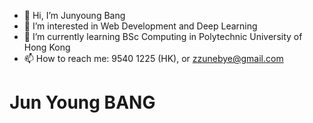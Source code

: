 - 👋 Hi, I’m Junyoung Bang
- 👀 I’m interested in Web Development and Deep Learning
- 🌱 I’m currently learning BSc Computing in Polytechnic University of Hong Kong
- 📫 How to reach me: 9540 1225 (HK), or zzunebye@gmail.com

<!---
zzunebye/zzunebye is a ✨ special ✨ repository because its `README.md` (this file) appears on your GitHub profile.
You can click the Preview link to take a look at your changes.
--->

# Jun Young BANG
